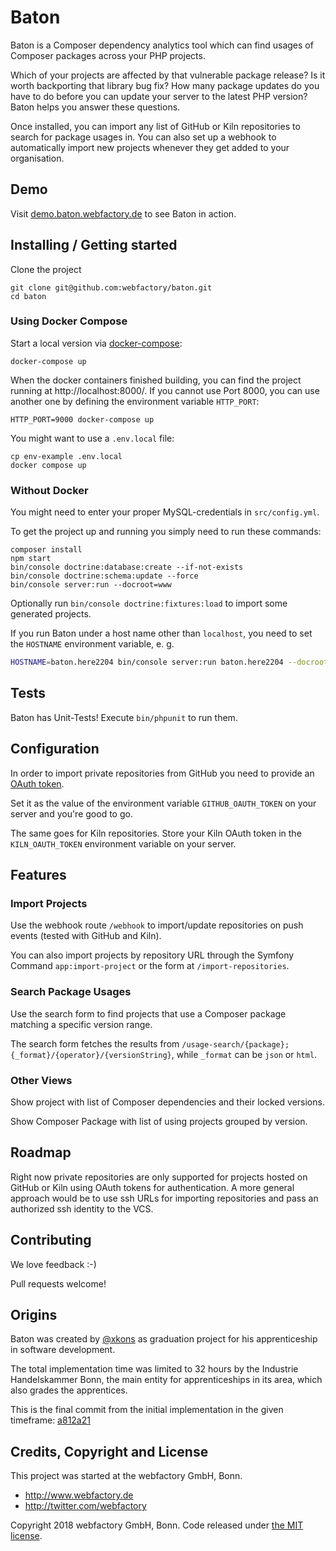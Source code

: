 # Baton

Baton is a Composer dependency analytics tool which can find usages of Composer packages across your PHP projects.

Which of your projects are affected by that vulnerable package release? Is it worth backporting that library bug fix?
How many package updates do you have to do before you can update your server to the latest PHP version? Baton helps you
answer these questions.

Once installed, you can import any list of GitHub or Kiln repositories to search for package usages in. You can also
set up a webhook to automatically import new projects whenever they get added to your organisation.

## Demo

Visit [demo.baton.webfactory.de](https://demo.baton.webfactory.de) to see Baton in action.

## Installing / Getting started

Clone the project

    git clone git@github.com:webfactory/baton.git
    cd baton

### Using Docker Compose

Start a local version via [docker-compose](https://docs.docker.com/compose/):

    docker-compose up

When the docker containers finished building, you can find the project running at http://localhost:8000/.
If you cannot use Port 8000, you can use another one by defining the environment variable `HTTP_PORT`:

    HTTP_PORT=9000 docker-compose up

You might want to use a `.env.local` file:

    cp env-example .env.local
    docker compose up

### Without Docker

You might need to enter your proper MySQL-credentials in `src/config.yml`.

To get the project up and running you simply need to run these commands:

    composer install
    npm start
    bin/console doctrine:database:create --if-not-exists
    bin/console doctrine:schema:update --force
    bin/console server:run --docroot=www

Optionally run `bin/console doctrine:fixtures:load` to import some generated projects.

If you run Baton under a host name other than `localhost`, you need to set the `HOSTNAME` environment variable, e. g. 

```bash
HOSTNAME=baton.here2204 bin/console server:run baton.here2204 --docroot=www
```

## Tests

Baton has Unit-Tests! Execute `bin/phpunit` to run them.

## Configuration

In order to import private repositories from GitHub you need to provide an [OAuth token](https://help.github.com/articles/creating-a-personal-access-token-for-the-command-line/).

Set it as the value of the environment variable `GITHUB_OAUTH_TOKEN` on your server and you're good to go.

The same goes for Kiln repositories. Store your Kiln OAuth token in the `KILN_OAUTH_TOKEN` environment variable on your server.

## Features

### Import Projects

Use the webhook route `/webhook` to import/update repositories on push events (tested with GitHub and Kiln).

You can also import projects by repository URL through the Symfony Command `app:import-project` or the form at `/import-repositories`.

### Search Package Usages

Use the search form to find projects that use a Composer package matching a specific version range.

The search form fetches the results from `/usage-search/{package};{_format}/{operator}/{versionString}`,
while `_format` can be `json` or `html`.

### Other Views

Show project with list of Composer dependencies and their locked versions.

Show Composer Package with list of using projects grouped by version.

## Roadmap

Right now private repositories are only supported for projects hosted on GitHub or Kiln using OAuth tokens for authentication.
A more general approach would be to use ssh URLs for importing repositories and pass an authorized ssh identity to the VCS.

## Contributing

We love feedback :-)

Pull requests welcome!

## Origins

Baton was created by [@xkons](https://github.com/xkons) as graduation project for his apprenticeship in software development.

The total implementation time was limited to 32 hours by the Industrie Handelskammer Bonn, the main entity for apprenticeships in its area, which also grades the apprentices.

This is the final commit from the initial implementation in the given timeframe: [a812a21](https://github.com/webfactory/baton/commit/a812a21)

## Credits, Copyright and License

This project was started at the webfactory GmbH, Bonn.

- <http://www.webfactory.de>
- <http://twitter.com/webfactory>

Copyright 2018 webfactory GmbH, Bonn. Code released under [the MIT license](LICENSE).
